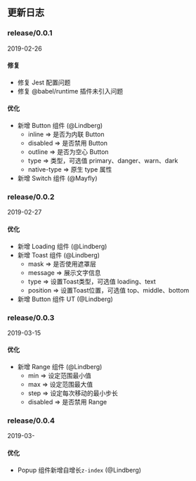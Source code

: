 ## 更新日志

### release/0.0.1
2019-02-26

#### 修复
- 修复 Jest 配置问题
- 修复 @babel/runtime 插件未引入问题

#### 优化
- 新增 Button 组件 (@Lindberg)
  - inline => 是否为内联 Button
  - disabled => 是否禁用 Button
  - outline => 是否为空心 Button
  - type => 类型，可选值 primary、danger、warn、dark
  - native-type => 原生 type 属性
- 新增 Switch 组件 (@Mayfly)

### release/0.0.2
2019-02-27

#### 优化
- 新增 Loading 组件 (@Lindberg)
- 新增 Toast 组件 (@Lindberg)
  - mask => 是否使用遮罩层
  - message => 展示文字信息
  - type => 设置Toast类型，可选值 loading、text
  - position => 设置Toast位置，可选值 top、middle、bottom
- 新增 Button 组件 UT (@Lindberg)

### release/0.0.3
2019-03-15

#### 优化
- 新增 Range 组件 (@Lindberg)
  - min => 设定范围最小值
  - max => 设定范围最大值
  - step => 设定每次移动的最小步长
  - disabled => 是否禁用 Range

### release/0.0.4
2019-03-

#### 优化
- Popup 组件新增自增长`z-index` (@Lindberg)